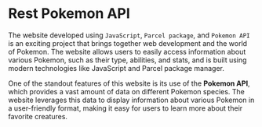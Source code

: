 # Rest Pokemon API

The website developed using `JavaScript`, `Parcel package`, and `Pokemon API` is an exciting project that brings together web development and the world of Pokemon. The website allows users to easily access information about various Pokemon, such as their type, abilities, and stats, and is built using modern technologies like JavaScript and Parcel package manager.

One of the standout features of this website is its use of the **Pokemon API**, which provides a vast amount of data on different Pokemon species. The website leverages this data to display information about various Pokemon in a user-friendly format, making it easy for users to learn more about their favorite creatures.